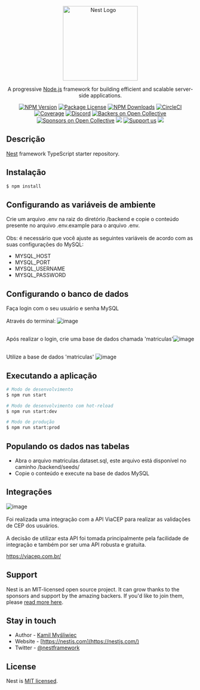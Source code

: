 <p align="center">
  <a href="http://nestjs.com/" target="blank"><img src="https://nestjs.com/img/logo-small.svg" width="200" alt="Nest Logo" /></a>
</p>

[circleci-image]: https://img.shields.io/circleci/build/github/nestjs/nest/master?token=abc123def456
[circleci-url]: https://circleci.com/gh/nestjs/nest

  <p align="center">A progressive <a href="http://nodejs.org" target="_blank">Node.js</a> framework for building efficient and scalable server-side applications.</p>
    <p align="center">
<a href="https://www.npmjs.com/~nestjscore" target="_blank"><img src="https://img.shields.io/npm/v/@nestjs/core.svg" alt="NPM Version" /></a>
<a href="https://www.npmjs.com/~nestjscore" target="_blank"><img src="https://img.shields.io/npm/l/@nestjs/core.svg" alt="Package License" /></a>
<a href="https://www.npmjs.com/~nestjscore" target="_blank"><img src="https://img.shields.io/npm/dm/@nestjs/common.svg" alt="NPM Downloads" /></a>
<a href="https://circleci.com/gh/nestjs/nest" target="_blank"><img src="https://img.shields.io/circleci/build/github/nestjs/nest/master" alt="CircleCI" /></a>
<a href="https://coveralls.io/github/nestjs/nest?branch=master" target="_blank"><img src="https://coveralls.io/repos/github/nestjs/nest/badge.svg?branch=master#9" alt="Coverage" /></a>
<a href="https://discord.gg/G7Qnnhy" target="_blank"><img src="https://img.shields.io/badge/discord-online-brightgreen.svg" alt="Discord"/></a>
<a href="https://opencollective.com/nest#backer" target="_blank"><img src="https://opencollective.com/nest/backers/badge.svg" alt="Backers on Open Collective" /></a>
<a href="https://opencollective.com/nest#sponsor" target="_blank"><img src="https://opencollective.com/nest/sponsors/badge.svg" alt="Sponsors on Open Collective" /></a>
  <a href="https://paypal.me/kamilmysliwiec" target="_blank"><img src="https://img.shields.io/badge/Donate-PayPal-ff3f59.svg"/></a>
    <a href="https://opencollective.com/nest#sponsor"  target="_blank"><img src="https://img.shields.io/badge/Support%20us-Open%20Collective-41B883.svg" alt="Support us"></a>
  <a href="https://twitter.com/nestframework" target="_blank"><img src="https://img.shields.io/twitter/follow/nestframework.svg?style=social&label=Follow"></a>
</p>
  <!--[![Backers on Open Collective](https://opencollective.com/nest/backers/badge.svg)](https://opencollective.com/nest#backer)
  [![Sponsors on Open Collective](https://opencollective.com/nest/sponsors/badge.svg)](https://opencollective.com/nest#sponsor)-->

## Descrição

[Nest](https://github.com/nestjs/nest) framework TypeScript starter repository.

## Instalação

```bash
$ npm install
```

## Configurando as variáveis de ambiente
Crie um arquivo .env na raiz do diretório /backend e copie o conteúdo presente no arquivo .env.example para o arquivo .env.
<br><br>Obs: é necessário que você ajuste as seguintes variáveis de acordo com as suas configurações do MySQL:
- MYSQL_HOST
- MYSQL_PORT
- MYSQL_USERNAME
- MYSQL_PASSWORD

## Configurando o banco de dados
Faça login com o seu usuário e senha MySQL
<br><br>Através do terminal: ![image](https://github.com/matheush-a/super-professor/assets/33291961/1ce8fa73-a090-44f1-a6f6-e9aa575b974b)

<br>Após realizar o login, crie uma base de dados chamada 'matriculas'![image](https://github.com/matheush-a/super-professor/assets/33291961/8c51f6a8-6bcb-4524-a6d4-2336e3af8928)

<br>Utilize a base de dados 'matriculas' ![image](https://github.com/matheush-a/super-professor/assets/33291961/07148c90-6ecc-4675-852a-59eb92cb6a60)

## Executando a aplicação

```bash
# Modo de desenvolvimento
$ npm run start

# Modo de desenvolvimento com hot-reload
$ npm run start:dev

# Modo de produção
$ npm run start:prod
```

## Populando os dados nas tabelas
- Abra o arquivo matriculas.dataset.sql, este arquivo está disponível no caminho /backend/seeds/
- Copie o conteúdo e execute na base de dados MySQL

## Integrações
![image](https://github.com/matheush-a/super-professor/assets/33291961/5c9fb9fa-6b63-4aba-8112-9fb1fe6b102b)
<br><br>Foi realizada uma integração com a API ViaCEP para realizar as validações de CEP dos usuários.
<br><br>A decisão de utilizar esta API foi tomada principalmente pela facilidade de integração e também por ser uma API robusta e gratuita.

https://viacep.com.br/

## Support

Nest is an MIT-licensed open source project. It can grow thanks to the sponsors and support by the amazing backers. If you'd like to join them, please [read more here](https://docs.nestjs.com/support).

## Stay in touch

- Author - [Kamil Myśliwiec](https://kamilmysliwiec.com)
- Website - [https://nestjs.com](https://nestjs.com/)
- Twitter - [@nestframework](https://twitter.com/nestframework)

## License

Nest is [MIT licensed](LICENSE).
